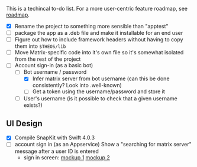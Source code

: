 This is a techincal to-do list. For a more user-centric feature roadmap, see [roadmap](roadmap.md).

* [x] Rename the project to something more sensible than "apptest"
* [ ] package the app as a .deb file and make it installable for an end user
* [ ] Figure out how to include framework headers without having to copy them into `$THEOS/lib`
* [ ] Move Matrix-specific code into it's own file so it's somewhat isolated from the rest of the project
* [ ] Account sign-in (as a basic bot)
  * [ ] Bot username / password
    * [x] Infer matrix server from bot username (can this be done consistently? Look into .well-known)
    * [ ] Get a token using the username/password and store it
  * [ ] User's username (is it possible to check that a given username exists?)

UI Design
---------
* [x] Compile SnapKit with Swift 4.0.3
* [ ] account sign in (as an Appservice)
      Show a "searching for matrix server" message after a user ID is entered
  * sign in screen: [mockup 1](./design/mockup1.png) [mockup 2](./design/mockup2.png)
